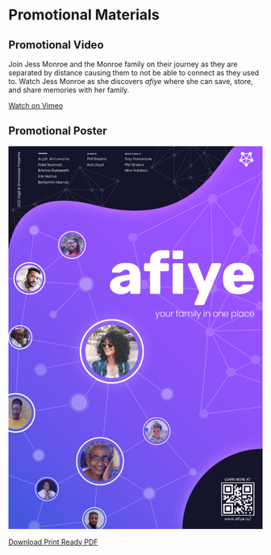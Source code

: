 # Promotional Materials

## Promotional Video

Join Jess Monroe and the Monroe family on their journey as they are separated by distance causing them to not be able to connect as they used to. Watch Jess Monroe as she discovers *afiye* where she can save, store, and share memories with her family.

[Watch on Vimeo](https://vimeo.com/557249730)

## Promotional Poster

![Afiye promotional poster](../_media/poster.png)

[Download Print Ready PDF](../_downloads/afiye_poster.pdf ':ignore')
